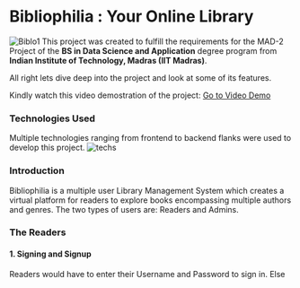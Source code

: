 # Bibliophilia : Your Online Library
![Biblo1](https://github.com/user-attachments/assets/f0938fb8-4643-4fa1-9f32-134c5ae48d81)
This project was created to fulfill the requirements for the MAD-2 Project of the **BS in Data Science and Application** degree program from **Indian Institute of Technology, Madras (IIT Madras)**.

All right lets dive deep into the project and look at some of its features.

Kindly watch this video demostration of the project: [Go to Video Demo](https://drive.google.com/file/d/1u6c1jiQ3QPmCvZ7iAZFHSoC-_7nwuaia/view?usp=sharing)

### Technologies Used
Multiple technologies ranging from frontend to backend flanks were used to develop this project. 
![techs](https://github.com/user-attachments/assets/d17f0949-ce31-42a8-b846-1fb703af2b15)

### Introduction 
Bibliophilia is a multiple user Library Management System which creates a virtual platform for readers to explore books encompassing multiple authors and genres. The two types of users are: Readers and Admins. 

### The Readers
   #### 1. Signing and Signup
   Readers would have to enter their Username and Password to sign in. Else 


